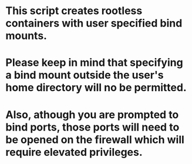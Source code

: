 # This script creates rootless containers with user specified bind mounts.

# Please keep in mind that specifying a bind mount outside the user's home directory will no be permitted.

# Also, athough you are prompted to bind ports, those ports will need to be opened on the firewall which will require elevated privileges.
